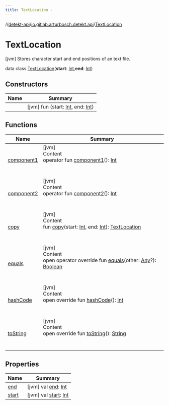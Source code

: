 ```yaml
---
title: TextLocation -
---
```

//[detekt-api](../../index.md)/[io.gitlab.arturbosch.detekt.api](../index.md)/[TextLocation](index.md)



# TextLocation  
 [jvm] Stores character start and end positions of an text file.  
  
data class [TextLocation](index.md)(**start**: [Int](https://kotlinlang.org/api/latest/jvm/stdlib/kotlin/-int/index.html),**end**: [Int](https://kotlinlang.org/api/latest/jvm/stdlib/kotlin/-int/index.html))   


## Constructors  
  
|  Name|  Summary| 
|---|---|
| [<init>](-init-.md)|  [jvm] fun [<init>](-init-.md)(start: [Int](https://kotlinlang.org/api/latest/jvm/stdlib/kotlin/-int/index.html), end: [Int](https://kotlinlang.org/api/latest/jvm/stdlib/kotlin/-int/index.html))   <br>


## Functions  
  
|  Name|  Summary| 
|---|---|
| [component1](component1.md)| [jvm]  <br>Content  <br>operator fun [component1](component1.md)(): [Int](https://kotlinlang.org/api/latest/jvm/stdlib/kotlin/-int/index.html)  <br><br><br>
| [component2](component2.md)| [jvm]  <br>Content  <br>operator fun [component2](component2.md)(): [Int](https://kotlinlang.org/api/latest/jvm/stdlib/kotlin/-int/index.html)  <br><br><br>
| [copy](copy.md)| [jvm]  <br>Content  <br>fun [copy](copy.md)(start: [Int](https://kotlinlang.org/api/latest/jvm/stdlib/kotlin/-int/index.html), end: [Int](https://kotlinlang.org/api/latest/jvm/stdlib/kotlin/-int/index.html)): [TextLocation](index.md)  <br><br><br>
| [equals](https://kotlinlang.org/api/latest/jvm/stdlib/kotlin/-any/equals.html)| [jvm]  <br>Content  <br>open operator override fun [equals](https://kotlinlang.org/api/latest/jvm/stdlib/kotlin/-any/equals.html)(other: [Any](https://kotlinlang.org/api/latest/jvm/stdlib/kotlin/-any/index.html)?): [Boolean](https://kotlinlang.org/api/latest/jvm/stdlib/kotlin/-boolean/index.html)  <br><br><br>
| [hashCode](https://kotlinlang.org/api/latest/jvm/stdlib/kotlin/-any/hash-code.html)| [jvm]  <br>Content  <br>open override fun [hashCode](https://kotlinlang.org/api/latest/jvm/stdlib/kotlin/-any/hash-code.html)(): [Int](https://kotlinlang.org/api/latest/jvm/stdlib/kotlin/-int/index.html)  <br><br><br>
| [toString](to-string.md)| [jvm]  <br>Content  <br>open override fun [toString](to-string.md)(): [String](https://kotlinlang.org/api/latest/jvm/stdlib/kotlin/-string/index.html)  <br><br><br>


## Properties  
  
|  Name|  Summary| 
|---|---|
| [end](index.md#io.gitlab.arturbosch.detekt.api/TextLocation/end/#/PointingToDeclaration/)|  [jvm] val [end](index.md#io.gitlab.arturbosch.detekt.api/TextLocation/end/#/PointingToDeclaration/): [Int](https://kotlinlang.org/api/latest/jvm/stdlib/kotlin/-int/index.html)   <br>
| [start](index.md#io.gitlab.arturbosch.detekt.api/TextLocation/start/#/PointingToDeclaration/)|  [jvm] val [start](index.md#io.gitlab.arturbosch.detekt.api/TextLocation/start/#/PointingToDeclaration/): [Int](https://kotlinlang.org/api/latest/jvm/stdlib/kotlin/-int/index.html)   <br>

